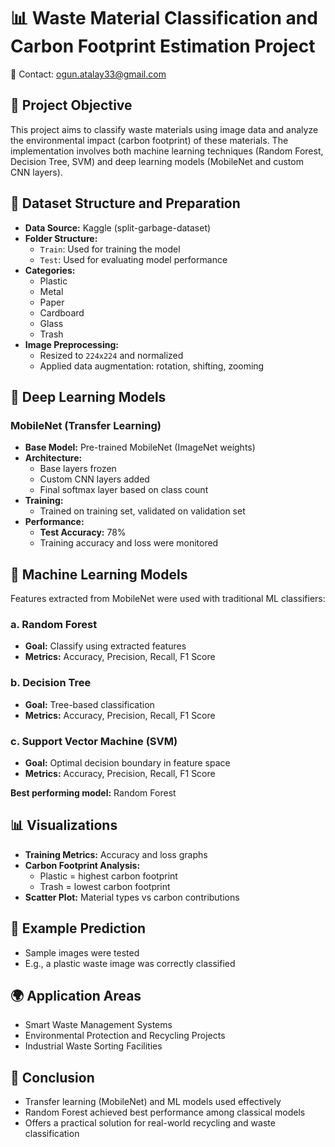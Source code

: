 # 📊 Waste Material Classification and Carbon Footprint Estimation Project

📧 Contact: ogun.atalay33@gmail.com

## 🎯 Project Objective
This project aims to classify waste materials using image data and analyze the environmental impact (carbon footprint) of these materials. The implementation involves both machine learning techniques (Random Forest, Decision Tree, SVM) and deep learning models (MobileNet and custom CNN layers).

## 📁 Dataset Structure and Preparation
- **Data Source:** Kaggle (split-garbage-dataset)
- **Folder Structure:**
  - `Train`: Used for training the model
  - `Test`: Used for evaluating model performance
- **Categories:**
  - Plastic
  - Metal
  - Paper
  - Cardboard
  - Glass
  - Trash
- **Image Preprocessing:**
  - Resized to `224x224` and normalized
  - Applied data augmentation: rotation, shifting, zooming

## 🧠 Deep Learning Models
### MobileNet (Transfer Learning)
- **Base Model:** Pre-trained MobileNet (ImageNet weights)
- **Architecture:**
  - Base layers frozen
  - Custom CNN layers added
  - Final softmax layer based on class count
- **Training:**
  - Trained on training set, validated on validation set
- **Performance:**
  - **Test Accuracy:** 78%
  - Training accuracy and loss were monitored

## 🤖 Machine Learning Models
Features extracted from MobileNet were used with traditional ML classifiers:

### a. Random Forest
- **Goal:** Classify using extracted features
- **Metrics:** Accuracy, Precision, Recall, F1 Score

### b. Decision Tree
- **Goal:** Tree-based classification
- **Metrics:** Accuracy, Precision, Recall, F1 Score

### c. Support Vector Machine (SVM)
- **Goal:** Optimal decision boundary in feature space
- **Metrics:** Accuracy, Precision, Recall, F1 Score

**Best performing model:** Random Forest

## 📊 Visualizations
- **Training Metrics:** Accuracy and loss graphs
- **Carbon Footprint Analysis:**
  - Plastic = highest carbon footprint
  - Trash = lowest carbon footprint
- **Scatter Plot:** Material types vs carbon contributions

## 📸 Example Prediction
- Sample images were tested
- E.g., a plastic waste image was correctly classified

## 🌍 Application Areas
- Smart Waste Management Systems
- Environmental Protection and Recycling Projects
- Industrial Waste Sorting Facilities

## 📝 Conclusion
- Transfer learning (MobileNet) and ML models used effectively
- Random Forest achieved best performance among classical models
- Offers a practical solution for real-world recycling and waste classification
